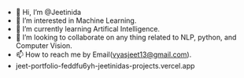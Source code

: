 - 👋 Hi, I’m @Jeetinida
- 👀 I’m interested in Machine Learning.
- 🌱 I’m currently learning Artifical Intelligence.
- 💞️ I’m looking to collaborate on any thing related to NLP, python, and Computer Vision.
- 📫 How to reach me by Email(vyasjeet13@gmail.com).
- jeet-portfolio-feddfu6yh-jeetinidas-projects.vercel.app

<!---
Jeetinida/Jeetinida is a ✨ special ✨ repository because its `README.md` (this file) appears on your GitHub profile.
You can click the Preview link to take a look at your changes.
--->
